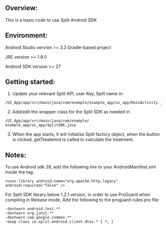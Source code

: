 ## Overview:
This is a basic code to use Split Android SDK

## Environment:
Android Studio vervion >= 3.3 Gradle-based project

JRE version >= 1.8.0

Android SDK version >= 27

## Getting started:

1. Update your relevant Split API, user Key, Split name in:

```
/UI_App/app/src/main/java/com/example/example_app/ui_app/MainActivity.java
```

2. Add/edit the wrapper class for the Split SDK as needed in 

```
/UI_App/app/src/main/java/com/example/
example_app/ui_app/SplitSDK.java
```

3. When the app starts, it will initialize Split factory object, when the button is clicked, getTreatemnt is called to calculate the treatment.


## Notes:
To use Android sdk 28, add the following line to your AndroidManifest.xml inside the tag:

```
<uses-library android:name="org.apache.http.legacy" android:required="false" />
```

For Split SDK library below 1.2.1 version, in order to use ProGuard when compiling in Release mode, Add the following to the proguard-rules.pro file:

```
-dontwarn android.test.**
-dontwarn org.junit.**
-dontwarn com.google.common.**
-keep class io.split.android.client.dtos.* { *; }
```